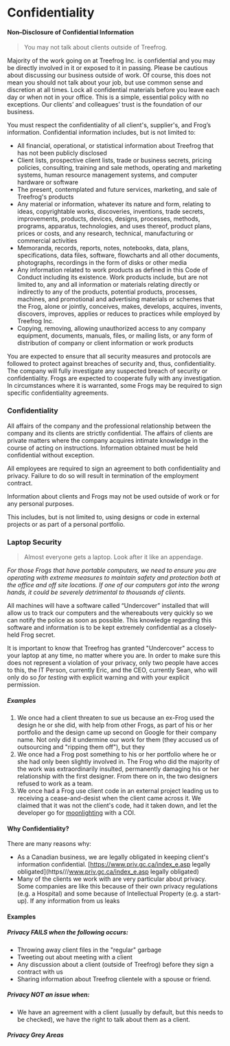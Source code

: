 # Confidentiality

#### Non–Disclosure of Confidential Information

> You may not talk about clients outside of Treefrog.

Majority of the work going on at Treefrog Inc. is confidential and you may be directly involved in it or exposed to it in passing. Please be cautious about discussing our business outside of work. Of course, this does not mean you should not talk about your job, but use common sense and discretion at all times. Lock all confidential materials before you leave each day or when not in your office. This is a simple, essential policy with no exceptions. Our clients’ and colleagues’ trust is the foundation of our business.

You must respect the confidentiality of all client's, supplier's, and Frog’s information. Confidential information includes, but is not limited to:

- All financial, operational, or statistical information about Treefrog that has not been publicly disclosed
- Client lists, prospective client lists, trade or business secrets, pricing policies, consulting, training and sale methods, operating and marketing systems, human resource management systems, and computer hardware or software
- The present, contemplated and future services, marketing, and sale of Treefrog's products
- Any material or information, whatever its nature and form, relating to ideas, copyrightable works, discoveries, inventions, trade secrets, improvements, products, devices, designs, processes, methods, programs, apparatus, technologies, and uses thereof, product plans, prices or costs, and any research, technical, manufacturing or commercial activities
- Memoranda, records, reports, notes, notebooks, data, plans, specifications, data files, software, flowcharts and all other documents, photographs, recordings in the form of disks or other media
- Any information related to work products as defined in this Code of Conduct including its existence. Work products include, but are not limited to, any and all information or materials relating directly or indirectly to any of the products, potential products, processes, machines, and promotional and advertising materials or schemes that the Frog, alone or jointly, conceives, makes, develops, acquires, invents, discovers, improves, applies or reduces to practices while employed by Treefrog Inc.
- Copying, removing, allowing unauthorized access to any company equipment, documents, manuals, files, or mailing lists, or any form of distribution of company or client information or work products

You are expected to ensure that all security measures and protocols are followed to protect against breaches of security and, thus, confidentiality. The company will fully investigate any suspected breach of security or confidentiality. Frogs are expected to cooperate fully with any investigation. In circumstances where it is warranted, some Frogs may be required to sign specific confidentiality agreements.

### Confidentiality

All affairs of the company and the professional relationship between the company and its clients are strictly confidential. The affairs of clients are private matters where the company acquires intimate knowledge in the course of acting on instructions. Information obtained must be held confidential without exception.

All employees are required to sign an agreement to both confidentiality and privacy. Failure to do so will result in termination of the employment contract.

Information about clients and Frogs may not be used outside of work or for any personal purposes.

This includes, but is not limited to, using designs or code in external projects or as part of a personal portfolio.

### Laptop Security

> Almost everyone gets a laptop. Look after it like an appendage.

<i>For those Frogs that have portable computers, we need to ensure you are operating with extreme measures to maintain safety and protection both at the office and off site locations. If one of our computers got into the wrong hands, it could be severely detrimental to thousands of clients.</i>

All machines will have a software called “Undercover” installed that will allow us to track our computers and the whereabouts very quickly so we can notify the police as soon as possible. This knowledge regarding this software and information is to be kept extremely confidential as a closely-held Frog secret.

It is important to know that Treefrog has granted "Undercover" access to your laptop at any time, no matter where you are. In order to make sure this does not represent a violation of your privacy, only two people have acces to this, the IT Person, currently Eric, and the CEO, currently Sean, who will only do so *for testing* with explicit warning and with your explicit permission.

##### Examples

1. We once had a client threaten to sue us because an ex-Frog used the design he or she did, with help from other Frogs, as part of his or her portfolio and the design came up second on Google for their company name. Not only did it undermine our work for them (they accused us of outsourcing and "ripping them off"), but they
2. We once had a Frog post something to his or her portfolio where he or she had only been slightly involved in. The Frog who did the majority of the work was extraordinarily insulted, permanently damaging his or her relationship with the first designer. From there on in, the two designers refused to work as a team.
3. We once had a Frog use client code in an external project leading us to receiving a cease-and-desist when the client came across it. We claimed that it was not the client's code, had it taken down, and let the developer go for [moonlighting](manual/moonlighting.md) with a COI.

#### Why Confidentiality?

There are many reasons why:

- As a Canadian business, we are legally obligated in keeping client's information confidential. [https://www.priv.gc.ca/index_e.asp legally obligated](https///www.priv.gc.ca/index_e.asp legally obligated)
- Many of the clients we work with are very particular about privacy. Some companies are like this because of their own privacy regulations (e.g. a Hospital) and some because of Intellectual Property (e.g. a start-up). If any information from us leaks 


#### Examples


##### Privacy FAILS when the following occurs:
- Throwing away client files in the "regular" garbage
- Tweeting out about meeting with a client
- Any discussion about a client (outside of Treefrog) before they sign a contract with us
- Sharing information about Treefrog clientele with a spouse or friend.

##### Privacy NOT an issue when:
- We have an agreement with a client (usually by default, but this needs to be checked), we have the right to talk about them as a client.

##### Privacy Grey Areas



